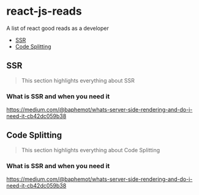# react-js-reads
A list of react good reads as a developer

- [SSR](#SSR)
- [Code Splitting](#CodeSplitting)


<!-- toc -->

## SSR
> This section highlights everything about SSR

### What is SSR and when you need it
https://medium.com/@baphemot/whats-server-side-rendering-and-do-i-need-it-cb42dc059b38

## Code Splitting
> This section highlights everything about Code Splitting

### What is SSR and when you need it
https://medium.com/@baphemot/whats-server-side-rendering-and-do-i-need-it-cb42dc059b38

